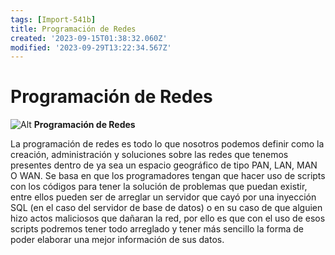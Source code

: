 ```yaml
---
tags: [Import-541b]
title: Programación de Redes
created: '2023-09-15T01:38:32.060Z'
modified: '2023-09-29T13:22:34.567Z'
---
```



# Programación de Redes

![Alt](/home/jorchitoxyz/Escritorio/Notable/Redes.jpg)
**Programación de Redes**

La programación de redes es todo lo que nosotros podemos definir como la creación, administración y soluciones sobre las redes que tenemos presentes dentro de ya sea un espacio geográfico de tipo PAN, LAN, MAN O WAN. Se basa en que los programadores tengan que hacer uso de scripts con los códigos para tener la solución de problemas que puedan existir, entre ellos pueden ser de arreglar un servidor que cayó por una inyección SQL (en el caso del servidor de base de datos) o en su caso de que alguien hizo actos maliciosos que dañaran la red, por ello es que con el uso de esos scripts podremos tener todo arreglado y tener más sencillo la forma de poder elaborar una mejor información de sus datos.
